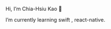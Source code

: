 Hi, I’m Chia-Hsiu Kao 👋 

I’m currently learning swift , react-native.

<!---
kaochx/kaochx is a ✨ special ✨ repository because its `README.md` (this file) appears on your GitHub profile.
You can click the Preview link to take a look at your changes.
--->
